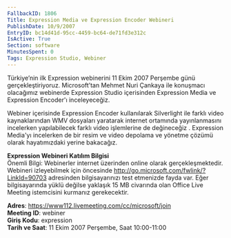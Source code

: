 ```yaml
---
FallbackID: 1806
Title: Expression Media ve Expression Encoder Webineri
PublishDate: 10/9/2007
EntryID: bc14d41d-95cc-4459-bc64-de71fd3e312c
IsActive: True
Section: software
MinutesSpent: 0
Tags: Expression Studio, Webiner
---
```

Türkiye’nin ilk Expression webinerini 11 Ekim 2007 Perşembe günü
gerçekleştiriyoruz. Microsoft’tan Mehmet Nuri Çankaya ile konuşmacı
olacağımız webinerde Expression Studio içerisinden Expression Media ve
Expression Encoder'ı inceleyeceğiz.

Webiner içerisinde Expression Encoder kullanılarak Silverlight ile
farklı video kaynaklarından WMV dosyaları yaratarak internet ortamında
yayınlanmasını incelerken yapılabilecek farklı video işlemlerine de
değineceğiz . Expression Media'yı incelerken de bir resim ve video
depolama ve yönetme çözümü olarak hayatımızdaki yerine bakacağız.

**Expression Webineri Katılım Bilgisi**\
 Önemli Bilgi: Webinerler internet üzerinden online olarak
gerçekleşmektedir. Webineri izleyebilmek için öncesinde
<http://go.microsoft.com/fwlink/?LinkId=90703> adresinden
bilgisayarınızı test etmenizde fayda var. Eğer bilgisayarında yüklü
değilse yaklaşık 15 MB civarında olan Office Live Meeting istemcisini
kurmanız gerekecektir.

**Adres**: <https://www112.livemeeting.com/cc/microsoft/join>\
 **Meeting ID**: webiner\
 **Giriş Kodu**: expression\
 **Tarih ve Saat**: 11 Ekim 2007 Perşembe, Saat 10:00-11:00



